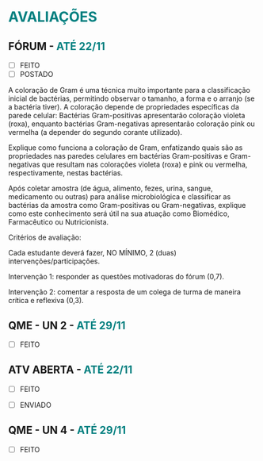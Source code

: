 # <span style="color:teal"> **AVALIAÇÕES** </span>

## FÓRUM - <span style="color:teal">ATÉ 22/11</span>

* [ ] FEITO
* [ ] POSTADO

A coloração de Gram é uma técnica muito importante para a classificação inicial de bactérias, permitindo observar o tamanho, a forma e o arranjo (se a bactéria tiver). A coloração depende de propriedades específicas da parede celular:  Bactérias Gram-positivas apresentarão coloração violeta (roxa), enquanto bactérias Gram-negativas apresentarão coloração pink ou vermelha (a depender do segundo corante utilizado).  

Explique como funciona a coloração de Gram, enfatizando quais são as propriedades nas paredes celulares em bactérias Gram-positivas e Gram-negativas que resultam nas colorações violeta (roxa) e pink ou vermelha, respectivamente, nestas bactérias.

Após coletar amostra (de água, alimento, fezes, urina, sangue, medicamento ou outras) para análise microbiológica e classificar as bactérias da amostra como Gram-positivas ou Gram-negativas, explique como este conhecimento será útil na sua atuação como Biomédico, Farmacêutico ou Nutricionista.  

Critérios de avaliação:

Cada estudante deverá fazer, NO MÍNIMO, 2 (duas) intervenções/participações.

Intervenção 1: responder as questões motivadoras do fórum (0,7).

Intervenção 2: comentar a resposta de um colega de turma de maneira crítica e reflexiva (0,3).

## QME - UN 2 - <span style="color:teal">ATÉ 29/11</span>

* [ ] FEITO

## ATV ABERTA - <span style="color:teal">ATÉ 22/11</span>

* [ ] FEITO

* [ ] ENVIADO

## QME - UN 4 - <span style="color:teal">ATÉ 29/11</span>

* [ ] FEITO